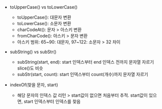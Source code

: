 - toUpperCase() vs toLowerCase()

  - toUpperCase(): 대문자 변환
  - toLowerCase(): 소문자 변환
  - charCodeAt(): 문자 > 아스키 변환
  - fromCharCode(): 아스키 > 문자 변환
  - 아스키 범위: 65~90: 대문자, 97~122: 소문자 > 32 차이

- subString() vs subStr()

  - subString(start, end): start 인덱스부터 end 인덱스 전까지 문자열 자르기
    slice()도 비슷
  - subStr(start, count): start 인덱스부터 count(개수)까지 문자열 자르기

- indexOf(찾을 문자, start)
  - 해당 문자의 인덱스 값 리턴 > start값이 없으면 처음부터 추적. start값이 있으면, start 인덱스부터 인덱스를 찾음
